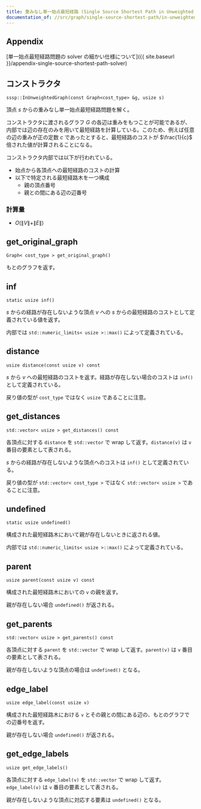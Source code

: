 ```yaml
---
title: 重みなし単一始点最短経路 (Single Source Shortest Path in Unweighted Graph, BFS)
documentation_of: //src/graph/single-source-shortest-path/in-unweighted-graph.hpp
---
```


## Appendix
[単一始点最短経路問題の solver の細かい仕様について]({{ site.baseurl }}/appendix-single-source-shortest-path-solver)

## コンストラクタ
```
sssp::InUnweightedGraph(const Graph<cost_type> &g, usize s)
```

頂点 $s$ からの重みなし単一始点最短経路問題を解く。

コンストラクタに渡されるグラフ $G$ の各辺は重みをもつことが可能であるが、内部では辺の存在のみを用いて最短経路を計算している。このため、例えば任意の辺の重みが正の定数 $c$ であったとすると、最短経路のコストが $\frac{1}{c}$ 倍された値が計算されることになる。

コンストラクタ内部では以下が行われている。

- 始点から各頂点への最短経路のコストの計算
- 以下で特定される最短経路木を一つ構成
  - 親の頂点番号
  - 親との間にある辺の辺番号

### 計算量
- $O(\|V\| + \|E\|)$

## get_original_graph
```
Graph< cost_type > get_original_graph()
```

もとのグラフを返す。

## inf
```
static usize inf()
```

$s$ からの経路が存在しないような頂点 $v$ への $s$ からの最短経路のコストとして定義されている値を返す。

内部では `std::numeric_limits< usize >::max()` によって定義されている。

## distance
```
usize distance(const usize v) const
```

$s$ から $v$ への最短経路のコストを返す。経路が存在しない場合のコストは `inf()` として定義されている。

戻り値の型が `cost_type` ではなく `usize` であることに注意。

## get_distances
```
std::vector< usize > get_distances() const
```

各頂点に対する `distance` を `std::vector` で wrap して返す。`distance(v)` は `v` 番目の要素として表される。

$s$ からの経路が存在しないような頂点へのコストは `inf()` として定義されている。

戻り値の型が `std::vector< cost_type >` ではなく `std::vector< usize >` であることに注意。

## undefined
```
static usize undefined()
```

構成された最短経路木において親が存在しないときに返される値。

内部では `std::numeric_limits< usize >::max()` によって定義されている。

## parent
```
usize parent(const usize v) const
```

構成された最短経路木においての `v` の親を返す。

親が存在しない場合 `undefined()` が返される。

## get_parents 
```
std::vector< usize > get_parents() const
```

各頂点に対する `parent` を `std::vector` で wrap して返す。`parent(v)` は `v` 番目の要素として表される。

親が存在しないような頂点の場合は `undefined()` となる。

## edge_label
```
usize edge_label(const usize v)
```

構成された最短経路木における `v` とその親との間にある辺の、もとのグラフでの辺番号を返す。

親が存在しない場合 `undefined()` が返される。

## get_edge_labels
```
usize get_edge_labels()
```

各頂点に対する `edge_label(v)` を `std::vector` で wrap して返す。`edge_label(v)` は `v` 番目の要素として表される。

親が存在しないような頂点に対応する要素は `undefined()` となる。
